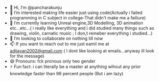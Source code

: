 - 👋 Hi, I’m @pancharakunju
- 👀 I’m interested making life easier just using code(Actually i failed programming in C subject in college-That didn't make me a failiure)
- 🌱 I’m currently learning Unreal engine,3D Modelling, 3D animation etc...etc...( i really like everything and i did studied many things such as drawing, violin, carnatic music ; I don,t remeber everything i studied...)
- 💞️ I’m looking to collaborate on nothing till now
- 📫 If you want to reach out to me just eamil me at adijayan2002@gmail.com ( I dont like looking at emails...anyway ill look for the message)
- 😄 Pronouns: fck pronous only two gender
- ⚡ Fun fact: i can literally be a master at anything wihout any prior knowledge faster than 98 percent people (But i am lazy)

<!---
pancharakunju/pancharakunju is a ✨ special ✨ repository because its `README.md` (this file) appears on your GitHub profile.
You can click the Preview link to take a look at your changes.
--->
